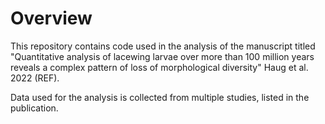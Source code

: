 # Overview
This repository contains code used in the analysis of the manuscript titled "Quantitative analysis of lacewing larvae over more than 100 million years reveals a complex pattern of loss of morphological diversity" Haug et al. 2022 (REF).

Data used for the analysis is collected from multiple studies, listed in the publication.
